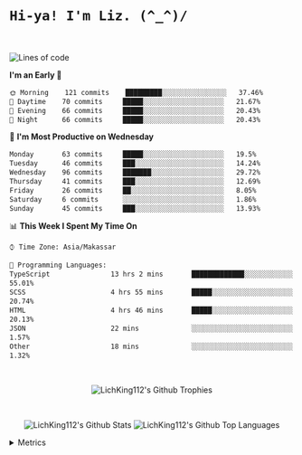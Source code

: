 
# `Hi-ya! I'm Liz. (^_^)/ `

<br>

<!--START_SECTION:waka-->
![Lines of code](https://img.shields.io/badge/From%20Hello%20World%20I%27ve%20Written-26849%20lines%20of%20code-blue)

**I'm an Early 🐤** 

```text
🌞 Morning    121 commits    █████████░░░░░░░░░░░░░░░░   37.46% 
🌆 Daytime    70 commits     █████░░░░░░░░░░░░░░░░░░░░   21.67% 
🌃 Evening    66 commits     █████░░░░░░░░░░░░░░░░░░░░   20.43% 
🌙 Night      66 commits     █████░░░░░░░░░░░░░░░░░░░░   20.43%

```
📅 **I'm Most Productive on Wednesday** 

```text
Monday       63 commits     █████░░░░░░░░░░░░░░░░░░░░   19.5% 
Tuesday      46 commits     ███░░░░░░░░░░░░░░░░░░░░░░   14.24% 
Wednesday    96 commits     ███████░░░░░░░░░░░░░░░░░░   29.72% 
Thursday     41 commits     ███░░░░░░░░░░░░░░░░░░░░░░   12.69% 
Friday       26 commits     ██░░░░░░░░░░░░░░░░░░░░░░░   8.05% 
Saturday     6 commits      ░░░░░░░░░░░░░░░░░░░░░░░░░   1.86% 
Sunday       45 commits     ███░░░░░░░░░░░░░░░░░░░░░░   13.93%

```


📊 **This Week I Spent My Time On** 

```text
⌚︎ Time Zone: Asia/Makassar

💬 Programming Languages: 
TypeScript               13 hrs 2 mins       █████████████░░░░░░░░░░░░   55.01% 
SCSS                     4 hrs 55 mins       █████░░░░░░░░░░░░░░░░░░░░   20.74% 
HTML                     4 hrs 46 mins       █████░░░░░░░░░░░░░░░░░░░░   20.13% 
JSON                     22 mins             ░░░░░░░░░░░░░░░░░░░░░░░░░   1.57% 
Other                    18 mins             ░░░░░░░░░░░░░░░░░░░░░░░░░   1.32%

```


<!--END_SECTION:waka-->

<br>

  <p align="center">
    <img alt="LichKing112's Github Trophies" src="https://github-profile-trophy.vercel.app/?username=LichKing112&theme=onedark" />
  </p>
  
 <br>
 <p align="center">
    <img alt="LichKing112's Github Stats" src="https://github-readme-stats.vercel.app/api?username=lichking112&theme=gotham&show_icons=true" />
    <img alt="LichKing112's Github Top Languages" src="https://github-readme-stats.vercel.app/api/top-langs/?username=lichking112&theme=gotham&layout=compact" />
  </p>


<details>
  <summary>Metrics</summary>
  <br>
  <p align="center">
    <img alt="LichKing112's Github Metrics" src="https://github.com/LichKing112/LichKing112/blob/master/github-metrics.svg" />
  </p>
</details>


